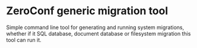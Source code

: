 <!--
 Copyright 2020 ZeroConf OSS. All rights reserved.
 Use of this source code is governed by a BSD-style
 license that can be found in the LICENSE file.
-->

# ZeroConf generic migration tool

Simple command line tool for generating and running system migrations, whether if it SQL database, document database or filesystem migration this tool can run it.
